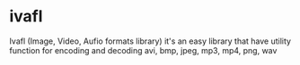 # ivafl
Ivafl (Image, Video, Aufio formats library) it's an easy library that have utility function for encoding and decoding avi, bmp, jpeg, mp3, mp4, png, wav
